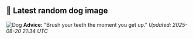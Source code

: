 ## 🐶 Latest random dog image
![Dog](https://images.dog.ceo/breeds/mexicanhairless/n02113978_2054.jpg)
**Advice:** "Brush your teeth the moment you get up."
*Updated: 2025-08-20 21:34 UTC*
